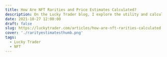 ```yaml
---
title: How Are NFT Rarities and Price Estimates Calculated?
description: On the Lucky Trader blog, I explore the utility and calculations of NFT rarities and price estimates.
date: 2021-10-27 12:00:00
draft: false
slug: https://luckytrader.com/articles/how-are-nft-rarities-calculated
cover: './rarityestimatesthumb.png'
tags:
  - Lucky Trader
  - NFT
---
```

